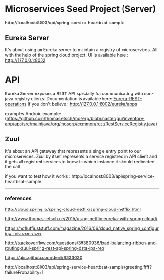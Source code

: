 # Microservices Seed Project (Server)


http://localhost:8003/api/spring-service-heartbeat-sample

## Eureka Server
It's about using an Eureka server to maintain a registry of microservices. All with the help of the spring cloud project.
UI is available here : http://127.0.0.1:8002

# API 
Eureka Server exposes a REST API specially for communicating with non-java registry clients. Documentation is available here: [Eureka-REST-operations](https://github.com/Netflix/eureka/wiki/Eureka-REST-operations)
If you don't believe : http://127.0.0.1:8002/eureka/apps

examples
Android example: (https://github.com/thomasletsch/moserp/blob/master/gui/inventory-app/app/src/main/java/org/moserp/common/rest/RestServiceRegistry.java)


## Zuul
 
 It's about an API gateway that represents a single entry point to our microservices. Zuul by itself represents a service registred in API client and it gets all registred services to know to which instance it should redirected the call

if you want to test how it works : http://localhost:8003/api/spring-service-heartbeat-sample

---
### references

http://cloud.spring.io/spring-cloud-netflix/spring-cloud-netflix.html

http://www.thomas-letsch.de/2015/using-netflix-eureka-with-spring-cloud/

https://nofluffjuststuff.com/magazine/2016/06/cloud_native_spring_configuring_microservices

http://stackoverflow.com/questions/39380936/load-balancing-ribbon-and-routing-zuul-spring-rest-api-spring-data-jpa-req

https://gist.github.com/denji/8333630

http://localhost:8003/api/spring-service-heartbeat-sample/greeting/ffff?failureProbability=1
